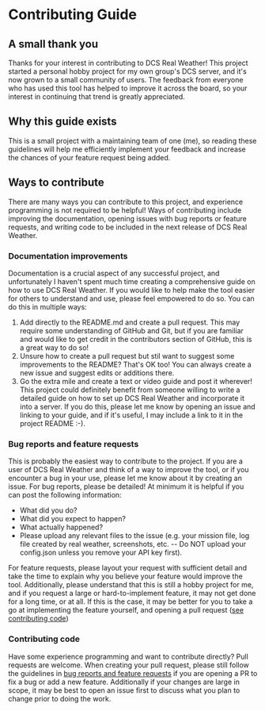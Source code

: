 # Contributing Guide

## A small thank you

Thanks for your interest in contributing to DCS Real Weather! This project
started a personal hobby project for my own group's DCS server, and it's now
grown to a small community of users. The feedback from everyone who has used
this tool has helped to improve it across the board, so your interest in
continuing that trend is greatly appreciated.

## Why this guide exists

This is a small project with a maintaining team of one (me), so reading these
guidelines will help me efficiently implement your feedback and increase the
chances of your feature request being added.

## Ways to contribute

There are many ways you can contribute to this project, and experience
programming is not required to be helpful! Ways of contributing include
improving the documentation, opening issues with bug reports or feature
requests, and writing code to be included in the next release of DCS Real
Weather.

### Documentation improvements

Documentation is a crucial aspect of any successful project, and unfortunately
I haven't spent much time creating a comprehensive guide on how to use DCS Real
Weather. If you would like to help make the tool easier for others to understand
and use, please feel empowered to do so. You can do this in multiple ways:

1. Add directly to the README.md and create a pull request. This may require
some understanding of GitHub and Git, but if you are familiar and would like
to get credit in the contributors section of GitHub, this is a great way to
do so!
2. Unsure how to create a pull request but stil want to suggest some
improvements to the README? That's OK too! You can always create a new issue
and suggest edits or additions there.
3. Go the extra mile and create a text or video guide and post it wherever!
This project could definitely benefit from someone willing to write a detailed
guide on how to set up DCS Real Weather and incorporate it into a server. If you
do this, please let me know by opening an issue and linking to your guide, and
if it's useful, I may include a link to it in the project README :-).

### Bug reports and feature requests

This is probably the easiest way to contribute to the project. If you are a user
of DCS Real Weather and think of a way to improve the tool, or if you encounter
a bug in your use, please let me know about it by creating an issue. For bug
reports, please be detailed! At minimum it is helpful if you can post the
following information:

- What did you do?
- What did you expect to happen?
- What actually happened?
- Please upload any relevant files to the issue (e.g. your mission file, log
file created by real weather, screenshots, etc. -- Do NOT upload your
config.json unless you remove your API key first).

For feature requests, please layout your request with sufficient detail and
take the time to explain why you believe your feature would improve the tool.
Additionally, please understand that this is still a hobby project for me, and
if you request a large or hard-to-implement feature, it may not get done for a
long time, or at all. If this is the case, it may be better for you to take a
go at implementing the feature yourself, and opening a pull request ([see
contributing code](#contributing-code))

### Contributing code

Have some experience programming and want to contribute directly? Pull requests
are welcome. When creating your pull request, please still follow the
guidelines in [bug reports and feature
requests](#bug-reports-and-feature-requests) if you are opening a PR to fix a
bug or add a new feature. Additionally if your changes are large in scope, it
may be best to open an issue first to discuss what you plan to change prior to
doing the work.
